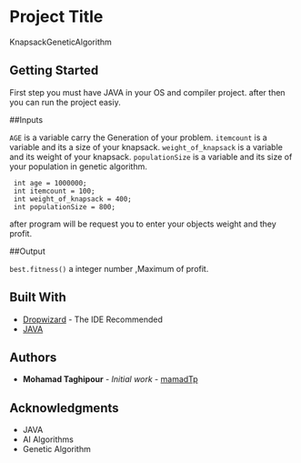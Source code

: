 # Project Title
KnapsackGeneticAlgorithm


## Getting Started
First step you must have JAVA in your OS and compiler project.
after then you can run the project easiy.

##Inputs

`AGE` is a variable carry the Generation of your problem.
`itemcount` is a variable and its a size of your knapsack.
`weight_of_knapsack` is a variable and its weight of your knapsack.
`populationSize` is a variable and its size of your population in genetic algorithm.

```
 int age = 1000000;
 int itemcount = 100;
 int weight_of_knapsack = 400;
 int populationSize = 800;
```
after program will be request you to enter your objects weight and they profit.

##Output

`best.fitness()` a integer number ,Maximum of profit.

## Built With

* [Dropwizard](https://www.jetbrains.com/products.html#) - The IDE Recommended
* [JAVA](https://www.java.com/download/) 

## Authors

* **Mohamad Taghipour** - *Initial work* - [mamadTp](https://github.com/mamadtp)


## Acknowledgments

- JAVA
- AI Algorithms
- Genetic Algorithm


